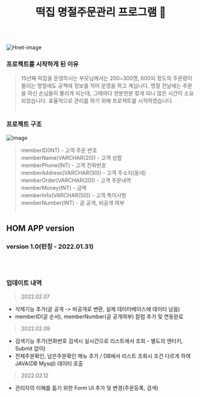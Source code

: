 <h1 align="center">떡집 명절주문관리 프로그램 📝</h1>     
<br><br>

![Hnet-image](https://user-images.githubusercontent.com/63985698/153604794-460313cb-e9cb-4117-a5c2-7d7cd65b50f9.gif)

### 프로젝트를 시작하게 된 이유
> 15년째 떡집을 운영하시는 부모님께서는 200~300명, 600되 정도의 주문량이 몰리는 명절에도 공책에 정보를 적어 운영을 하고 계십니다. 명절 전날에는 주문을 하신 손님들이 몰리게 되는데, 그때마다 한분한분 찾게 되니 많은 시간이 소요되었습니다. 효율적으로 관리를 하기 위해 프로젝트를 시작하였습니다.<br><br>

### 프로젝트 구조
![image](https://user-images.githubusercontent.com/63985698/153602003-17e167bb-cdcb-4496-9991-51c5eb5c5daf.png)
> memberID(INT) - 고객 주문 번호<br>
> memberName(VARCHAR(20)) - 고객 성함<br>
> memberPhone(INT) - 고객 전화번호<br>
> memberAddress(VARCHAR(30)) - 고객 주소지(동네)<br>
> memberOrder(VARCHAR(20)) - 고객 주문내역<br>
> memberMoney(INT) - 금액<br>
> memberInfo(VARCHAR(50)) - 고객 특이사항<br>
> memberNumber(INT) - 글 공개, 비공개 여부
<br><br>

## HOM APP version
### version 1.0(런칭 - 2022.01.31)
<br><br>

### 업데이트 내역
> 2022.02.07
- 삭제기능 추가(글 공개 -> 비공개로 변환, 실제 데이터베이스에 데이터 남음)
- memberID(글 순서), memberNumber(글 공개여부) 칼럼 추가 및 연동완료

> 2022.02.09
- 검색기능 추가(전화번호 검색시 실시간으로 리스트에서 조회 - 별도의 엔터키, Submit 없이)
- 전체주문확인, 남은주문확인 메뉴 추가 / DB에서 리스트 조회시 조건 다르게 하여 JAVA(DB Mysql) 데이터 호출

> 2022.02.12
- 관리자의 이해를 돕기 위한 Form UI 추가 및 변경(주문등록, 검색)

